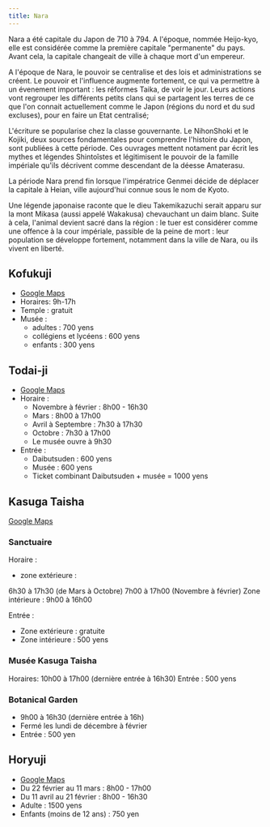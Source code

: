 ```yaml
---
title: Nara
---
```


Nara a été capitale du Japon de 710 à 794. A l'époque, nommée Heijo-kyo, elle est considérée comme la première capitale "permanente" du pays. Avant cela, la capitale changeait de ville à chaque mort d'un empereur.

A l'époque de Nara, le pouvoir se centralise et des lois et administrations se créent. Le pouvoir et l'influence augmente fortement, ce qui va permettre à un évenement important : les réformes Taika, de voir le jour. Leurs actions vont regrouper les différents petits clans qui se partagent les terres de ce que l'on connait actuellement comme le Japon (régions du nord et du sud excluses), pour en faire un Etat centralisé;

L'écriture se popularise chez la classe gouvernante. Le NihonShoki et le Kojiki, deux sources fondamentales pour comprendre l'histoire du Japon, sont publiées à cette période. Ces ouvrages mettent notament par écrit les mythes et légendes Shintoîstes et légitimisent le pouvoir de la famille impériale qu'ils décrivent comme descendant de la déesse Amaterasu.

La période Nara prend fin lorsque l'impératrice Genmei décide de déplacer la capitale à Heian, ville aujourd'hui connue sous le nom de Kyoto.

Une légende japonaise raconte que le dieu Takemikazuchi serait apparu sur la mont Mikasa (aussi appelé Wakakusa) chevauchant un daim blanc. Suite à cela, l'animal devient sacré dans la région : le tuer est considérer comme une offence à la cour impériale, passible de la peine de mort : leur population se développe fortement, notamment dans la ville de Nara, ou ils vivent en liberté.

## Kofukuji

- [Google Maps](https://maps.app.goo.gl/uvzkiZvNXyEyNCHo9)
- Horaires: 9h-17h
- Temple : gratuit
- Musée :
  - adultes : 700 yens
  - collégiens et lycéens : 600 yens
  - enfants : 300 yens

## Todai-ji

- [Google Maps](https://maps.app.goo.gl/YtFSUA8Ame74VtBW6)
- Horaire :
  - Novembre à février : 8h00 - 16h30
  - Mars : 8h00 à 17h00
  - Avril à Septembre : 7h30 à 17h30
  - Octobre : 7h30 à 17h00
  - Le musée ouvre à 9h30
- Entrée :
  - Daibutsuden : 600 yens
  - Musée : 600 yens
  - Ticket combinant Daibutsuden + musée = 1000 yens

## Kasuga Taisha

[Google Maps](https://maps.app.goo.gl/oyHX7zXe3XjeUvAu6)

### Sanctuaire

Horaire :

- zone extérieure :

6h30 à 17h30 (de Mars à Octobre)
7h00 à 17h00 (Novembre à février)
Zone intérieure : 9h00 à 16h00

Entrée :

- Zone extérieure : gratuite
- Zone intérieure : 500 yens

### Musée Kasuga Taisha

Horaires:
10h00 à 17h00 (dernière entrée à 16h30)
Entrée : 500 yens

### Botanical Garden

- 9h00 à 16h30 (dernière entrée à 16h)
- Fermé les lundi de décembre à février
- Entrée : 500 yen

## Horyuji

- [Google Maps](https://maps.app.goo.gl/ZqGw7dAXDxMgApVp6)
- Du 22 février au 11 mars : 8h00 - 17h00
- Du 11 avril au 21 février : 8h00 - 16h30
- Adulte : 1500 yens
- Enfants (moins de 12 ans) : 750 yen
